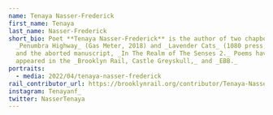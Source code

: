 ```yaml
---
name: Tenaya Nasser-Frederick
first_name: Tenaya
last_name: Nasser-Frederick
short_bio: Poet **Tenaya Nasser-Frederick** is the author of two chapbooks,
  _Penumbra Highway_ (Gas Meter, 2018) and _Lavender Cats_ (1080 press, 2020)
  and the aborted manuscript, _In The Realm of The Senses 2._ Poems have
  appeared in the _Brooklyn Rail, Castle Greyskull,_ and _EBB._
portraits:
  - media: 2022/04/tenaya-nasser-frederick
rail_contributor_url: https://brooklynrail.org/contributor/Tenaya-Nasser-Frederick
instagram: Tenayanf_
twitter: NasserTenaya
---
```

